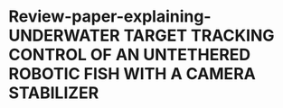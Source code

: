 # Review-paper-explaining-UNDERWATER TARGET TRACKING CONTROL OF AN UNTETHERED ROBOTIC FISH WITH A CAMERA STABILIZER

